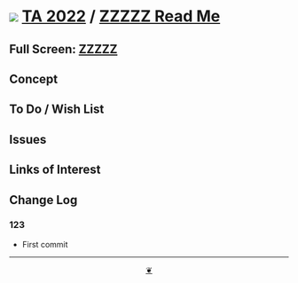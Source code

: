 # [![](https://pushme-pullyou.github.io/tootoo-2022/assets/icons/mark-github.svg )](https://github.com/theo-armour/2022/ "Source code on GitHub" ) [TA 2022]( https://theo-armour.github.io/2022/ "Home page" ) / [ZZZZZ Read Me]( https://theo-armour.github.io/2022/#xxxxx/README.md)


<!--@@@
<div class=iframe-resize ><iframe src=https://theo-armour.github.io/2022/ xxxxx/ height=100% width=100% ></iframe></div>
_"ZZZZZ" in a resizable window. One finger to rotate. Two to zoom._
@@@-->

## Full Screen: [ZZZZZ]( https://theo-armour.github.io/2022/xxxxx/ )


## Concept


## To Do / Wish List


## Issues


## Links of Interest


## Change Log


### 123

* First commit


***

<center title="Hello! Click me to go up to the top" ><a class=aDingbat href=javascript:window.main.scrollTo(0,0);> ❦ </a></center>
